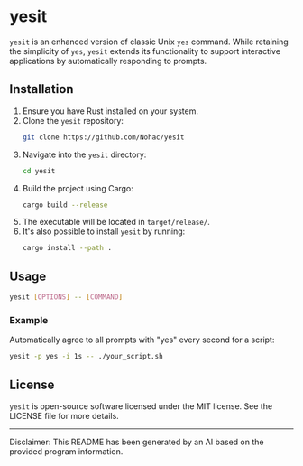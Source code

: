 
# yesit

`yesit` is an enhanced version of classic Unix `yes` command. While retaining
the simplicity of `yes`, `yesit` extends its functionality to support
interactive applications by automatically responding to prompts.

## Installation

1. Ensure you have Rust installed on your system.
2. Clone the `yesit` repository:
   ```sh
   git clone https://github.com/Nohac/yesit
   ```
3. Navigate into the `yesit` directory:
   ```sh
   cd yesit
   ```
4. Build the project using Cargo:
   ```sh
   cargo build --release
   ```
5. The executable will be located in `target/release/`.
6. It's also possible to install `yesit` by running:
   ```sh
   cargo install --path .
   ```

## Usage

```sh
yesit [OPTIONS] -- [COMMAND]
```

### Example

Automatically agree to all prompts with "yes" every second for a script:

```sh
yesit -p yes -i 1s -- ./your_script.sh
```

## License

`yesit` is open-source software licensed under the MIT license. See the LICENSE file for more details.

---

Disclaimer: This README has been generated by an AI based on the provided program information.
